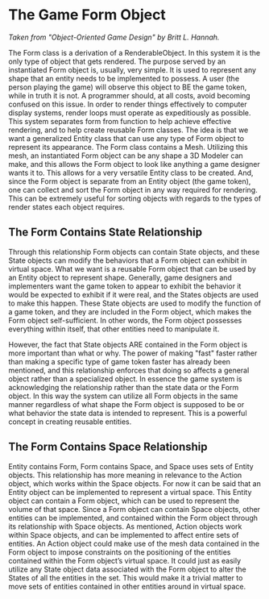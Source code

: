 # The Game Form Object #

_Taken from "Object-Oriented Game Design" by Britt L. Hannah._

The Form class is a derivation of a RenderableObject. In this system it is the only type of object that gets rendered. The purpose served by an instantiated Form object is, usually, very simple. It is used to represent any shape that an entity needs to be implemented to possess. A user (the person playing the game) will observe this object to BE the game token, while in truth it is not. A programmer should, at all costs, avoid becoming confused on this issue. In order to render things effectively to computer display systems, render loops must operate as expeditiously as possible. This system separates form from function to help achieve effective rendering, and to help create reusable Form classes. The idea is that we want a generalized Entity class that can use any type of Form object to represent its appearance. The Form class contains a Mesh. Utilizing this mesh, an instantiated Form object can be any shape a 3D Modeler can make, and this allows the Form object to look like anything a game designer wants it to. This allows for a very versatile Entity class to be created. And, since the Form object is separate from an Entity object (the game token), one can collect and sort the Form object in any way required for rendering. This can be extremely useful for sorting objects with regards to the types of render states each object requires.

## The Form Contains State Relationship ##

Through this relationship Form objects can contain State objects, and these State objects can modify the behaviors that a Form object can exhibit in virtual space. What we want is a reusable Form object that can be used by an Entity object to represent shape. Generally, game designers and implementers want the game token to appear to exhibit the behavior it would be expected to exhibit if it were real, and the States objects are used to make this happen. These State objects are used to modify the function of a game token, and they are included in the Form object, which makes the Form object self-sufficient. In other words, the Form object possesses everything within itself, that other entities need to manipulate it.

However, the fact that State objects ARE contained in the Form object is more important than what or why. The power of making "fast" faster rather than making a specific type of game token faster has already been mentioned, and this relationship enforces that doing so affects a general object rather than a specialized object. In essence the game system is acknowledging the relationship rather than the state data or the Form object. In this way the system can utilize all Form objects in the same manner regardless of what shape the Form object is supposed to be or what behavior the state data is intended to represent. This is a powerful concept in creating reusable entities.

## The Form Contains Space Relationship ##

Entity contains Form, Form contains Space, and Space uses sets of Entity objects. This relationship has more meaning in relevance to the Action object, which works within the Space objects. For now it can be said that an Entity object can be implemented to represent a virtual space. This Entity object can contain a Form object, which can be used to represent the volume of that space. Since a Form object can contain Space objects, other entities can be implemented, and contained within the Form object through its relationship with Space objects. As mentioned, Action objects work within Space objects, and can be implemented to affect entire sets of entities. An Action object could make use of the mesh data contained in the Form object to impose constraints on the positioning of the entities contained within the Form object’s virtual space. It could just as easily utilize any State object data associated with the Form object to alter the States of all the entities in the set. This would make it a trivial matter to move sets of entities contained in other entities around in virtual space.